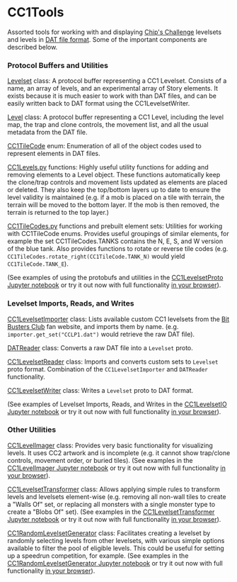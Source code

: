 # CC1Tools
Assorted tools for working with and displaying [Chip's Challenge](https://wiki.bitbusters.club/Main_Page) levelsets and levels in [DAT file format](http://www.seasip.info/ccfile.html). Some of the important components are described below.

### Protocol Buffers and Utilities
[Levelset](https://github.com/ChipMcCallahan/CC1Tools/blob/4516095d514873ec3cccff0c1cd7564c5a163c8c/src/cc1_levelset.proto#L10) class: A protocol buffer representing a CC1 Levelset. Consists of a name, an array of levels, and an experimental array of Story elements. It exists because it is much easier to work with than DAT files, and can be easily written back to DAT format using the CC1LevelsetWriter.

[Level](https://github.com/ChipMcCallahan/CC1Tools/blob/4516095d514873ec3cccff0c1cd7564c5a163c8c/src/cc1_levelset.proto#L28) class: A protocol buffer representing a CC1 Level, including the level map, the trap and clone controls, the movement list, and all the usual metadata from the DAT file.

[CC1TileCode](https://github.com/ChipMcCallahan/CC1Tools/blob/4516095d514873ec3cccff0c1cd7564c5a163c8c/src/cc1_levelset.proto#L51) enum: Enumeration of all of the object codes used to represent elements in DAT files.

[CC1Levels.py](https://github.com/ChipMcCallahan/CC1Tools/blob/main/src/CC1Levels.py) functions: Highly useful utility functions for adding and removing elements to a Level object. These functions automatically keep the clone/trap controls and movement lists updated as elements are placed or deleted. They also keep the top/bottom layers up to date to ensure the level validity is maintained (e.g. if a mob is placed on a tile with terrain, the terrain will be moved to the bottom layer. If the mob is then removed, the terrain is returned to the top layer.)

[CC1TileCodes.py](https://github.com/ChipMcCallahan/CC1Tools/blob/main/src/CC1TileCodes.py) functions and prebuilt element sets: Utilities for working with CC1TileCode enums. Provides useful groupings of similar elements, for example the set CC1TileCodes.TANKS contains the N, E, S, and W version of the blue tank. Also provides functions to rotate or reverse tile codes (e.g. `CC1TileCodes.rotate_right(CC1TileCode.TANK_N)` would yield `CC1TileCode.TANK_E`).

(See examples of using the protobufs and utilities in the [CC1LevelsetProto Jupyter notebook](https://github.com/ChipMcCallahan/CC1Tools/blob/main/colab/cc1_levelset_proto.ipynb) or try it out now with full functionality [in your browser](https://colab.research.google.com/github/ChipMcCallahan/CC1Tools/blob/main/colab/cc1_levelset_proto.ipynb)).

### Levelset Imports, Reads, and Writes
[CC1LevelsetImporter](https://github.com/ChipMcCallahan/CC1Tools/blob/main/src/CC1LevelsetImporter.py) class: Lists available custom CC1 levelsets from the [Bit Busters Club](https://bitbusters.club/) fan website, and imports them by name. (e.g. `importer.get_set("CCLP1.dat")` would retrieve the raw DAT file).

[DATReader](https://github.com/ChipMcCallahan/CC1Tools/blob/4516095d514873ec3cccff0c1cd7564c5a163c8c/src/CC1LevelsetReader.py#L19) class: Converts a raw DAT file into a `Levelset` proto.

[CC1LevelsetReader](https://github.com/ChipMcCallahan/CC1Tools/blob/4516095d514873ec3cccff0c1cd7564c5a163c8c/src/CC1LevelsetReader.py#L124) class: Imports and converts custom sets to `Levelset` proto format. Combination of the `CC1LevelsetImporter` and `DATReader` functionality.

[CC1LevelsetWriter](https://github.com/ChipMcCallahan/CC1Tools/blob/4516095d514873ec3cccff0c1cd7564c5a163c8c/src/CC1LevelsetWriter.py#L31) class: Writes a `Levelset` proto to DAT format.

(See examples of Levelset Imports, Reads, and Writes in the [CC1LevelsetIO Jupyter notebook](https://github.com/ChipMcCallahan/CC1Tools/blob/main/colab/cc1_levelset_io.ipynb) or try it out now with full functionality [in your browser](https://colab.research.google.com/github/ChipMcCallahan/CC1Tools/blob/main/colab/cc1_levelset_io.ipynb)).

### Other Utilities
[CC1LevelImager](https://github.com/ChipMcCallahan/CC1Tools/blob/main/src/CC1LevelImager.py) class: Provides very basic functionality for visualizing levels. It uses CC2 artwork and is incomplete (e.g. it cannot show trap/clone controls, movement order, or buried tiles). (See examples in the [CC1LevelImager Jupyter notebook](https://github.com/ChipMcCallahan/CC1Tools/blob/main/colab/cc1_level_imager.ipynb) or try it out now with full functionality [in your browser](https://colab.research.google.com/github/ChipMcCallahan/CC1Tools/blob/main/colab/cc1_level_imager.ipynb)).

[CC1LevelsetTransformer](https://github.com/ChipMcCallahan/CC1Tools/blob/main/src/CC1LevelsetTransformer.py) class: Allows applying simple rules to transform levels and levelsets element-wise (e.g. removing all non-wall tiles to create a "Walls Of" set, or replacing all monsters with a single monster type to create a "Blobs Of" set). (See examples in the [CC1LevelsetTransformer Jupyter notebook](https://github.com/ChipMcCallahan/CC1Tools/blob/main/colab/cc1_levelset_transformer.ipynb) or try it out now with full functionality [in your browser](https://colab.research.google.com/github/ChipMcCallahan/CC1Tools/blob/main/colab/cc1_levelset_transformer.ipynb)).

[CC1RandomLevelsetGenerator](https://github.com/ChipMcCallahan/CC1Tools/blob/main/src/CC1RandomLevelsetGenerator.py) class: Facilitates creating a levelset by randomly selecting levels from other levelsets, with various simple options available to filter the pool of eligible levels. This could be useful for setting up a speedrun competition, for example. (See examples in the [CC1RandomLevelsetGenerator Jupyter notebook](https://github.com/ChipMcCallahan/CC1Tools/blob/main/colab/cc1_random_levelset_generator.ipynb) or try it out now with full functionality [in your browser](https://colab.research.google.com/github/ChipMcCallahan/CC1Tools/blob/main/colab/CC1RandomLevelsetGenerator.ipynb)).





